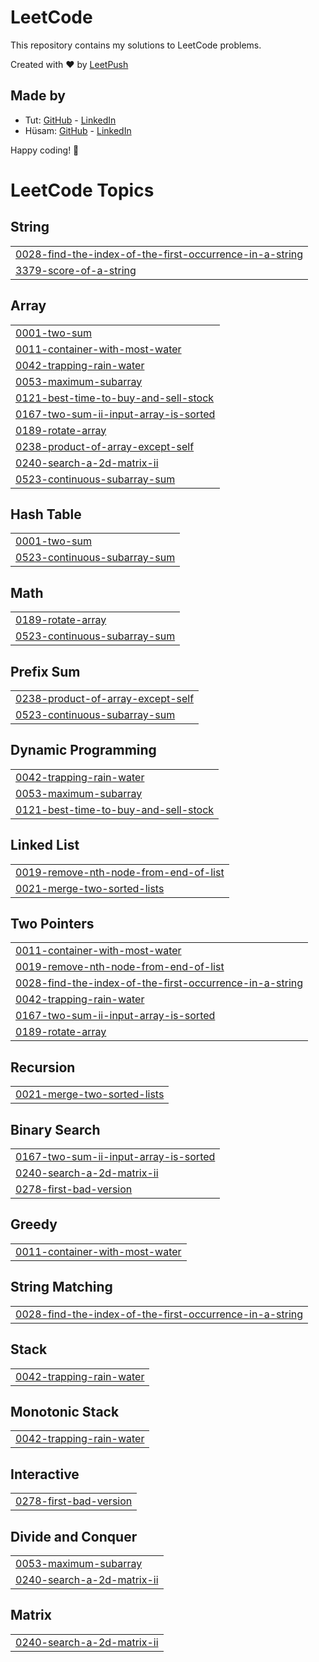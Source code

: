 # LeetCode

This repository contains my solutions to LeetCode problems.

Created with :heart: by [LeetPush](https://github.com/husamahmud/LeetPush)

 ## Made by 
 - Tut: [GitHub](https://github.com/TutTrue) - [LinkedIn](https://www.linkedin.com/in/mahmoud-hamdy-8b6825245/)
 - Hüsam: [GitHub](https://github.com/husamahmud) - [LinkedIn](https://www.linkedin.com/in/husamahmud/)

 Happy coding! 🚀
<!---LeetCode Topics Start-->
# LeetCode Topics
## String
|  |
| ------- |
| [0028-find-the-index-of-the-first-occurrence-in-a-string](https://github.com/aBHishekssoni/leetcode-DSA/tree/master/0028-find-the-index-of-the-first-occurrence-in-a-string) |
| [3379-score-of-a-string](https://github.com/aBHishekssoni/leetcode-DSA/tree/master/3379-score-of-a-string) |
## Array
|  |
| ------- |
| [0001-two-sum](https://github.com/aBHishekssoni/leetcode-DSA/tree/master/0001-two-sum) |
| [0011-container-with-most-water](https://github.com/aBHishekssoni/leetcode-DSA/tree/master/0011-container-with-most-water) |
| [0042-trapping-rain-water](https://github.com/aBHishekssoni/leetcode-DSA/tree/master/0042-trapping-rain-water) |
| [0053-maximum-subarray](https://github.com/aBHishekssoni/leetcode-DSA/tree/master/0053-maximum-subarray) |
| [0121-best-time-to-buy-and-sell-stock](https://github.com/aBHishekssoni/leetcode-DSA/tree/master/0121-best-time-to-buy-and-sell-stock) |
| [0167-two-sum-ii-input-array-is-sorted](https://github.com/aBHishekssoni/leetcode-DSA/tree/master/0167-two-sum-ii-input-array-is-sorted) |
| [0189-rotate-array](https://github.com/aBHishekssoni/leetcode-DSA/tree/master/0189-rotate-array) |
| [0238-product-of-array-except-self](https://github.com/aBHishekssoni/leetcode-DSA/tree/master/0238-product-of-array-except-self) |
| [0240-search-a-2d-matrix-ii](https://github.com/aBHishekssoni/leetcode-DSA/tree/master/0240-search-a-2d-matrix-ii) |
| [0523-continuous-subarray-sum](https://github.com/aBHishekssoni/leetcode-DSA/tree/master/0523-continuous-subarray-sum) |
## Hash Table
|  |
| ------- |
| [0001-two-sum](https://github.com/aBHishekssoni/leetcode-DSA/tree/master/0001-two-sum) |
| [0523-continuous-subarray-sum](https://github.com/aBHishekssoni/leetcode-DSA/tree/master/0523-continuous-subarray-sum) |
## Math
|  |
| ------- |
| [0189-rotate-array](https://github.com/aBHishekssoni/leetcode-DSA/tree/master/0189-rotate-array) |
| [0523-continuous-subarray-sum](https://github.com/aBHishekssoni/leetcode-DSA/tree/master/0523-continuous-subarray-sum) |
## Prefix Sum
|  |
| ------- |
| [0238-product-of-array-except-self](https://github.com/aBHishekssoni/leetcode-DSA/tree/master/0238-product-of-array-except-self) |
| [0523-continuous-subarray-sum](https://github.com/aBHishekssoni/leetcode-DSA/tree/master/0523-continuous-subarray-sum) |
## Dynamic Programming
|  |
| ------- |
| [0042-trapping-rain-water](https://github.com/aBHishekssoni/leetcode-DSA/tree/master/0042-trapping-rain-water) |
| [0053-maximum-subarray](https://github.com/aBHishekssoni/leetcode-DSA/tree/master/0053-maximum-subarray) |
| [0121-best-time-to-buy-and-sell-stock](https://github.com/aBHishekssoni/leetcode-DSA/tree/master/0121-best-time-to-buy-and-sell-stock) |
## Linked List
|  |
| ------- |
| [0019-remove-nth-node-from-end-of-list](https://github.com/aBHishekssoni/leetcode-DSA/tree/master/0019-remove-nth-node-from-end-of-list) |
| [0021-merge-two-sorted-lists](https://github.com/aBHishekssoni/leetcode-DSA/tree/master/0021-merge-two-sorted-lists) |
## Two Pointers
|  |
| ------- |
| [0011-container-with-most-water](https://github.com/aBHishekssoni/leetcode-DSA/tree/master/0011-container-with-most-water) |
| [0019-remove-nth-node-from-end-of-list](https://github.com/aBHishekssoni/leetcode-DSA/tree/master/0019-remove-nth-node-from-end-of-list) |
| [0028-find-the-index-of-the-first-occurrence-in-a-string](https://github.com/aBHishekssoni/leetcode-DSA/tree/master/0028-find-the-index-of-the-first-occurrence-in-a-string) |
| [0042-trapping-rain-water](https://github.com/aBHishekssoni/leetcode-DSA/tree/master/0042-trapping-rain-water) |
| [0167-two-sum-ii-input-array-is-sorted](https://github.com/aBHishekssoni/leetcode-DSA/tree/master/0167-two-sum-ii-input-array-is-sorted) |
| [0189-rotate-array](https://github.com/aBHishekssoni/leetcode-DSA/tree/master/0189-rotate-array) |
## Recursion
|  |
| ------- |
| [0021-merge-two-sorted-lists](https://github.com/aBHishekssoni/leetcode-DSA/tree/master/0021-merge-two-sorted-lists) |
## Binary Search
|  |
| ------- |
| [0167-two-sum-ii-input-array-is-sorted](https://github.com/aBHishekssoni/leetcode-DSA/tree/master/0167-two-sum-ii-input-array-is-sorted) |
| [0240-search-a-2d-matrix-ii](https://github.com/aBHishekssoni/leetcode-DSA/tree/master/0240-search-a-2d-matrix-ii) |
| [0278-first-bad-version](https://github.com/aBHishekssoni/leetcode-DSA/tree/master/0278-first-bad-version) |
## Greedy
|  |
| ------- |
| [0011-container-with-most-water](https://github.com/aBHishekssoni/leetcode-DSA/tree/master/0011-container-with-most-water) |
## String Matching
|  |
| ------- |
| [0028-find-the-index-of-the-first-occurrence-in-a-string](https://github.com/aBHishekssoni/leetcode-DSA/tree/master/0028-find-the-index-of-the-first-occurrence-in-a-string) |
## Stack
|  |
| ------- |
| [0042-trapping-rain-water](https://github.com/aBHishekssoni/leetcode-DSA/tree/master/0042-trapping-rain-water) |
## Monotonic Stack
|  |
| ------- |
| [0042-trapping-rain-water](https://github.com/aBHishekssoni/leetcode-DSA/tree/master/0042-trapping-rain-water) |
## Interactive
|  |
| ------- |
| [0278-first-bad-version](https://github.com/aBHishekssoni/leetcode-DSA/tree/master/0278-first-bad-version) |
## Divide and Conquer
|  |
| ------- |
| [0053-maximum-subarray](https://github.com/aBHishekssoni/leetcode-DSA/tree/master/0053-maximum-subarray) |
| [0240-search-a-2d-matrix-ii](https://github.com/aBHishekssoni/leetcode-DSA/tree/master/0240-search-a-2d-matrix-ii) |
## Matrix
|  |
| ------- |
| [0240-search-a-2d-matrix-ii](https://github.com/aBHishekssoni/leetcode-DSA/tree/master/0240-search-a-2d-matrix-ii) |
<!---LeetCode Topics End-->